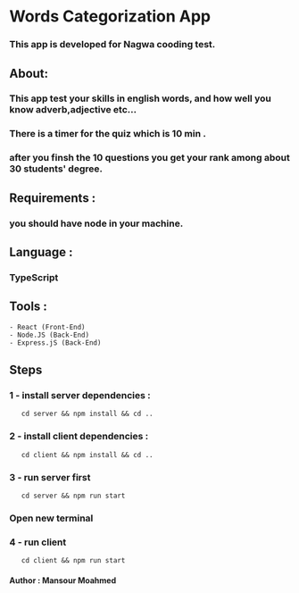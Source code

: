 # Words Categorization App

### This app is developed for Nagwa cooding test.
## About:
### This app test your skills in english words, and how well you know adverb,adjective etc... 
### There is a timer for the quiz which is 10 min . 
### after you finsh the 10 questions you get your rank  among about 30 students' degree.
## Requirements :
### you should have node in your machine.
## Language :  
### TypeScript

## Tools : 
    - React (Front-End)
    - Node.JS (Back-End)
    - Express.jS (Back-End)
## Steps
 ### 1 - install server dependencies : 
 ```
    cd server && npm install && cd ..
 ``` 
 ### 2 - install client dependencies : 
 ```
    cd client && npm install && cd .. 
 ``` 
 ### 3 - run server first 
 ```
    cd server && npm run start 
 ``` 
### Open new terminal 
 ### 4 - run client  
 ```
    cd client && npm run start 
 ``` 



#### Author : Mansour Moahmed


